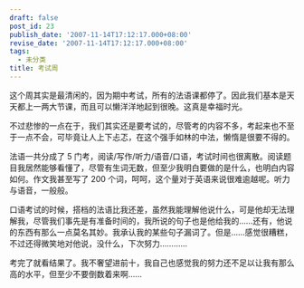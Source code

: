 ```yaml
---
draft: false
post_id: 23
publish_date: '2007-11-14T17:12:17.000+08:00'
revise_date: '2007-11-14T17:12:17.000+08:00'
tags:
  - 未分类
title: 考试周
---
```


这个周其实是最清闲的，因为期中考试，所有的法语课都停了。因此我们基本是天天都上一两大节课，而且可以懒洋洋地起到很晚。这真是幸福时光。

不过悲惨的一点在于，我们其实还是要考试的，尽管考的内容不多，考起来也不至于一点不会，可毕竟让人上下忐忑，在这个强手如林的中法，懒惰是很要不得的。

法语一共分成了 5 门考，阅读/写作/听力/语音/口语，考试时间也很离散。阅读题目我居然能够看懂了，尽管有生词无数，但至少我明白要做的是什么，也明白内容如何。作文我甚至写了 200 个词，呵呵，这个量对于英语来说很难逾越呢。听力与语音，一般般。

口语考试的时候，搭档的法语比我还差，虽然我能理解他说什么，可是他却无法理解我，尽管我们事先是有准备时间的，我所说的句子也是他给我的……还有，他说的东西有那么一点莫名其妙。我承认我的某些句子漏词了。但是……感觉很糟糕，不过还得微笑地对他说，没什么，下次努力…………

考完了就看结果了。我不奢望进前十，我自己也感觉我的努力还不足以让我有那么高的水平，但至少不要倒数着来啊……
